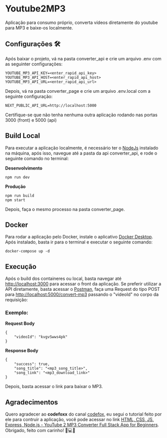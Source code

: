 # Youtube2MP3

Aplicação para consumo próprio, converta vídeos diretamente do youtube para MP3 e baixe-os localmente.

## Configurações 🛠

Após baixar o projeto, vá na pasta converter_api e crie um arquivo .env com as seguinter configurações:

    YOUTUBE_MP3_API_KEY=<enter_rapid_api_key>
    YOUTUBE_MP3_API_HOST=<enter_rapid_api_host>
    YOUTUBE_MP3_API_URL=<enter_rapid_api_url>

Depois, vá na pasta converter_page e crie um arquivo .env.local com a seguinte configuração:

    NEXT_PUBLIC_API_URL=http://localhost:5000

Certifique-se que não tenha nenhuma outra aplicação rodando nas portas 3000 (front) e 5000 (api)

## Build Local

Para executar a aplicação localmente, é necessário ter o [NodeJs](https://nodejs.org/en/) instalado na máquina, após isso, navegue até a pasta da api converter_api, e rode o seguinte comando no terminal:

**Desenvolvimento**

    npm run dev

**Produção**

    npm run build
    npm start

Depois, faça o mesmo processo na pasta converter_page.

## Docker

Para rodar a aplicação pelo Docker, instale o aplicativo [Docker Desktop](https://www.docker.com/products/docker-desktop/). Após instalado, basta ir para o terminal e executar o seguinte comando:

    docker-compose up -d

## Execução

Após o build dos containeres ou local, basta navegar até [http://localhost:3000](http://localhost:3000) para acessar o front da aplicação.
Se preferir utilizar a API diretamente, basta acessar o [Postman](https://www.postman.com/), faça uma Request do tipo POST para [http://localhost:5000/convert-mp3](http://localhost:5000/convert-mp3) passando o "videoId" no corpo da requisição:

### Exemplo:

**Request Body**

    {
        "videoId": "kvgvSwws4pk"
    }

**Response Body**

    {
        "success": true,
        "song_title": "<mp3_song_title>",
        "song_link": "<mp3_download_link>"
    }

Depois, basta acessar o link para baixar o MP3.

## Agradecimentos

Quero agradecer ao **codefoxx** do canal [codefox](https://www.youtube.com/channel/UCvi0rWTSkJkrunfhXH0tYuA), eu segui o tutorial feito por ele para contruir a aplicação, você pode acessar no link [HTML, CSS, JS, Express, Node.js - YouTube 2 MP3 Converter Full Stack App for Beginners](https://www.youtube.com/watch?v=Cin11iLUkLU). Obrigado, feito com carinho! 🚀💻🎶
